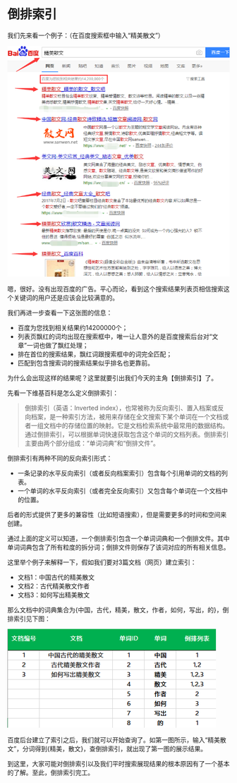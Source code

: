 # 倒排索引

我们先来看一个例子：（在百度搜索框中输入“精美散文”）

![](../.gitbook/assets/image%20%28138%29.png)

嗯，很好。没有出现百度的广告。平心而论，看到这个搜索结果列表页相信搜索这个关键词的用户还是应该会比较满意的。

我们再进一步查看一下这张图的信息：

* 百度为您找到相关结果约14200000个；
* 列表页飘红的词均出现在搜索框中，唯一让人意外的是百度搜索后台对“文章”一词也做了飘红处理；
* 排在首位的搜索结果，飘红词跟搜索框中的词完全匹配；
* 匹配到包含搜索词的搜索结果似乎排名也更靠前。

为什么会出现这样的结果呢？这里就要引出我们今天的主角【倒排索引】了。

先看一下维基百科是怎么定义倒排索引：

> 倒排索引（英语：Inverted index），也常被称为反向索引、置入档案或反向档案，是一种索引方法，被用来存储在全文搜索下某个单词在一个文档或者一组文档中的存储位置的映射。它是文档检索系统中最常用的数据结构。通过倒排索引，可以根据单词快速获取包含这个单词的文档列表。倒排索引主要由两个部分组成：“单词词典”和“倒排文件”。

倒排索引有两种不同的反向索引形式：

* 一条记录的水平反向索引（或者反向档案索引）包含每个引用单词的文档的列表。
* 一个单词的水平反向索引（或者完全反向索引）又包含每个单词在一个文档中的位置。

后者的形式提供了更多的兼容性（比如短语搜索），但是需要更多的时间和空间来创建。

通过上面的定义可以知道，一个倒排索引包含一个单词词典和一个倒排文件。其中单词词典包含了所有粒度的拆分词；倒排文件则保存了该词对应的所有相关信息。

这里举个例子来解释一下，假如我们要对3篇文档（网页）建立索引：

* 文档1：中国古代的精美散文
* 文档2：古代精美散文作者
* 文档3：如何写出精美散文

那么文档中的词典集合为{中国，古代，精美，散文，作者，如何，写出，的}，倒排索引见下图：

![](../.gitbook/assets/image%20%28137%29.png)

百度后台建立了索引之后，我们就可以开始查询了。如第一图所示，输入“精美散文”，分词得到{精美，散文}，查倒排索引，就出现了第一图的展示结果。

到这里，大家可能对倒排索引以及我们平时搜索展现结果的根本原因有了一个基本的了解。至此，倒排索引完工。

